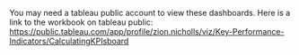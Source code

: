 You may need a tableau public account to view these dashboards. 
Here is a link to the workbook on tableau public: https://public.tableau.com/app/profile/zion.nicholls/viz/Key-Performance-Indicators/CalculatingKPIsboard
